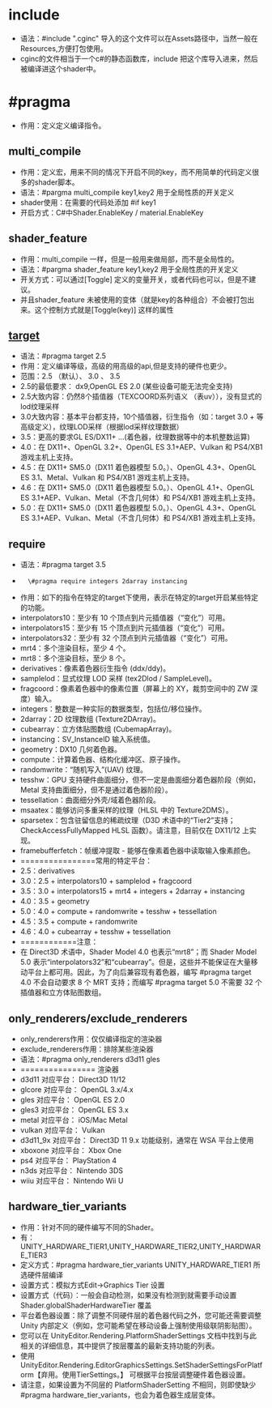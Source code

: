 ﻿# include
- 语法：#include ".cginc"  导入的这个文件可以在Assets路径中，当然一般在Resources,方便打包使用。
- cginc的文件相当于一个c#的静态函数库，include 把这个库导入进来，然后被编译进这个shader中。
# \#pragma 
- 作用：定义定义编译指令。
##  multi_compile
- 作用：定义宏，用来不同的情况下开启不同的key，而不用简单的代码定义很多的shader脚本。
- 语法：\#pargma multi_compile key1,key2 用于全局性质的开关定义
- shader使用：在需要的代码处添加 #if key1 
- 开启方式：C#中Shader.EnableKey  / material.EnableKey
## shader_feature 
- 作用：multi_compile 一样，但是一般用来做局部，而不是全局性的。
- 语法：\#pargma shader_feature key1,key2 用于全局性质的开关定义
- 开关方式：可以通过[Toggle] 定义的变量开关，或者代码也可以，但是不建议。
- 并且shader_feature 未被使用的变体（就是key的各种组合）不会被打包出来。这个控制方式就是[Toggle(key)] 这样的属性
## [target](https://docs.unity3d.com/cn/2018.4/Manual/SL-ShaderCompileTargets.html)
- 语法：#pragma target 2.5
- 作用：定义编译等级，高级的用高级的api,但是支持的硬件也更少。
- 范围：2.5 （默认）、  3.0 、 3.5
- 2.5的最低要求： dx9,OpenGL ES 2.0 (某些设备可能无法完全支持)
- 2.5大致内容：仍然8个插值器（TEXCOORD系列语义 （表uv）），没有显式的lod纹理采样  
- 3.0大致内容：基本平台都支持，10个插值器，衍生指令（如：target 3.0 + 等高级定义），纹理LOD采样（根据lod采样纹理数据）
- 3.5：更高的要求GL ES/DX11+ ...(着色器，纹理数据等中的本机整数运算)
- 4.0：在 DX11+、OpenGL 3.2+、OpenGL ES 3.1+AEP、Vulkan 和 PS4/XB1 游戏主机上支持。
- 4.5：在 DX11+ SM5.0（DX11 着色器模型 5.0。）、OpenGL 4.3+、OpenGL ES 3.1、Metal、Vulkan 和 PS4/XB1 游戏主机上支持。
- 4.6：在 DX11+ SM5.0（DX11 着色器模型 5.0。）、OpenGL 4.1+、OpenGL ES 3.1+AEP、Vulkan、Metal（不含几何体）和 PS4/XB1 游戏主机上支持。
- 5.0：在 DX11+ SM5.0（DX11 着色器模型 5.0。）、OpenGL 4.3+、OpenGL ES 3.1+AEP、Vulkan、Metal（不含几何体）和 PS4/XB1 游戏主机上支持。
## require
- 语法：\#pragma target 3.5
-       \#pragma require integers 2darray instancing
- 作用：如下的指令在特定的target下使用，表示在特定的target开启某些特定的功能。
- interpolators10：至少有 10 个顶点到片元插值器（“变化”）可用。
- interpolators15：至少有 15 个顶点到片元插值器（“变化”）可用。
- interpolators32：至少有 32 个顶点到片元插值器（“变化”）可用。
- mrt4：多个渲染目标，至少 4 个。
- mrt8：多个渲染目标，至少 8 个。
- derivatives：像素着色器衍生指令 (ddx/ddy)。
- samplelod：显式纹理 LOD 采样 (tex2Dlod / SampleLevel)。
- fragcoord：像素着色器中的像素位置（屏幕上的 XY，裁剪空间中的 ZW 深度）输入。
- integers：整数是一种实际的数据类型，包括位/移位操作。
- 2darray：2D 纹理数组 (Texture2DArray)。
- cubearray：立方体贴图数组 (CubemapArray)。
- instancing：SV_InstanceID 输入系统值。
- geometry：DX10 几何着色器。
- compute：计算着色器、结构化缓冲区、原子操作。
- randomwrite：“随机写入”(UAV) 纹理。
- tesshw：GPU 支持硬件曲面细分，但不一定是曲面细分着色器阶段（例如，Metal 支持曲面细分，但不是通过着色器阶段）。
- tessellation：曲面细分外壳/域着色器阶段。
- msaatex：能够访问多重采样的纹理（HLSL 中的 Texture2DMS）。
- sparsetex：包含驻留信息的稀疏纹理（D3D 术语中的“Tier2”支持；CheckAccessFullyMapped HLSL 函数）。请注意，目前仅在 DX11/12 上实现。
- framebufferfetch：帧缓冲提取 - 能够在像素着色器中读取输入像素颜色。
- ================常用的特定平台：
- 2.5：derivatives
- 3.0：2.5 + interpolators10 + samplelod + fragcoord
- 3.5：3.0 + interpolators15 + mrt4 + integers + 2darray + instancing
- 4.0：3.5 + geometry
- 5.0：4.0 + compute + randomwrite + tesshw + tessellation
- 4.5：3.5 + compute + randomwrite
- 4.6：4.0 + cubearray + tesshw + tessellation
- ============注意：
- 在 Direct3D 术语中，Shader Model 4.0 也表示“mrt8”；而 Shader Model 5.0 表示“interpolators32”和“cubearray”。但是，这些并不能保证在大量移动平台上都可用。因此，为了向后兼容现有着色器，编写 #pragma target 4.0 不会自动要求 8 个 MRT 支持；而编写 #pragma target 5.0 不需要 32 个插值器和立方体贴图数组。
## only_renderers/exclude_renderers
- only_renderers作用：仅仅编译指定的渲染器
- exclude_renderers作用：排除某些渲染器
- 语法：#pragma only_renderers d3d11 gles
- ================ 渲染器
- d3d11      对应平台： Direct3D 11/12
- glcore     对应平台： OpenGL 3.x/4.x
- gles       对应平台： OpenGL ES 2.0
- gles3      对应平台： OpenGL ES 3.x
- metal      对应平台： iOS/Mac Metal
- vulkan     对应平台： Vulkan
- d3d11_9x   对应平台： Direct3D 11 9.x 功能级别，通常在 WSA 平台上使用
- xboxone    对应平台： Xbox One
- ps4        对应平台： PlayStation 4
- n3ds       对应平台： Nintendo 3DS
- wiiu       对应平台： Nintendo Wii U
## hardware_tier_variants
- 作用：针对不同的硬件编写不同的Shader。
- 有：UNITY_HARDWARE_TIER1,UNITY_HARDWARE_TIER2,UNITY_HARDWARE_TIER3
- 定义方式：#pragma hardware_tier_variants UNITY_HARDWARE_TIER1  所选硬件层编译
- 设置方式：模拟方式Edit->Graphics Tier 设置
- 设置方式（代码）：一般会自动检测，如果没有检测到就需要手动设置Shader.globalShaderHardwareTier 覆盖
- 平台着色器设置：除了调整不同硬件层的着色器代码之外，您可能还需要调整 Unity 内部定义（例如，您可能希望在移动设备上强制使用级联阴影贴图）。
- 您可以在 UnityEditor.Rendering.PlatformShaderSettings 文档中找到与此相关的详细信息，其中提供了按层覆盖的最新支持功能的列表。 
- 使用 UnityEditor.Rendering.EditorGraphicsSettings.SetShaderSettingsForPlatform【弃用。使用TierSettings。】 可根据平台按层调整硬件着色器设置。
- 请注意，如果设置为不同层的 PlatformShaderSetting 不相同，则即使缺少 #pragma hardware_tier_variants，也会为着色器生成层变体。
